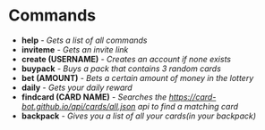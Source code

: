 # Commands
* **help** - _Gets a list of all commands_
* **inviteme** - _Gets an invite link_
* **create (USERNAME)** - _Creates an account if none exists_
* **buypack** - _Buys a pack that contains 3 random cards_
* **bet (AMOUNT)** - _Bets a certain amount of money in the lottery_
* **daily** - _Gets your daily reward_
* **findcard (CARD NAME)** - _Searches the https://card-bot.github.io/api/cards/all.json api to find a matching card_
* **backpack** - _Gives you a list of all your cards(in your backpack)_

